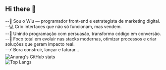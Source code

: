 ## Hi there 👋

  --👋 Sou o Wiu — programador front-end e estrategista de marketing digital.<br>
  --💻 Crio interfaces que não só funcionam, mas vendem.<br>
  --🚀 Unindo programação com persuasão, transformo código em conversão.<br>
  --🎯 Foco total em evoluir nas stacks modernas, otimizar processos e criar soluções que geram impacto real.<br>
  --⚡ Bora construir, lançar e faturar...<br>
  ![Anurag's GitHub stats](https://github-readme-stats.vercel.app/api?username=Xwiuu&show_icons=true&theme=radical)<br>
  ![Top Langs](https://github-readme-stats.vercel.app/api/top-langs/?username=Xwiuu&layout=compact)
